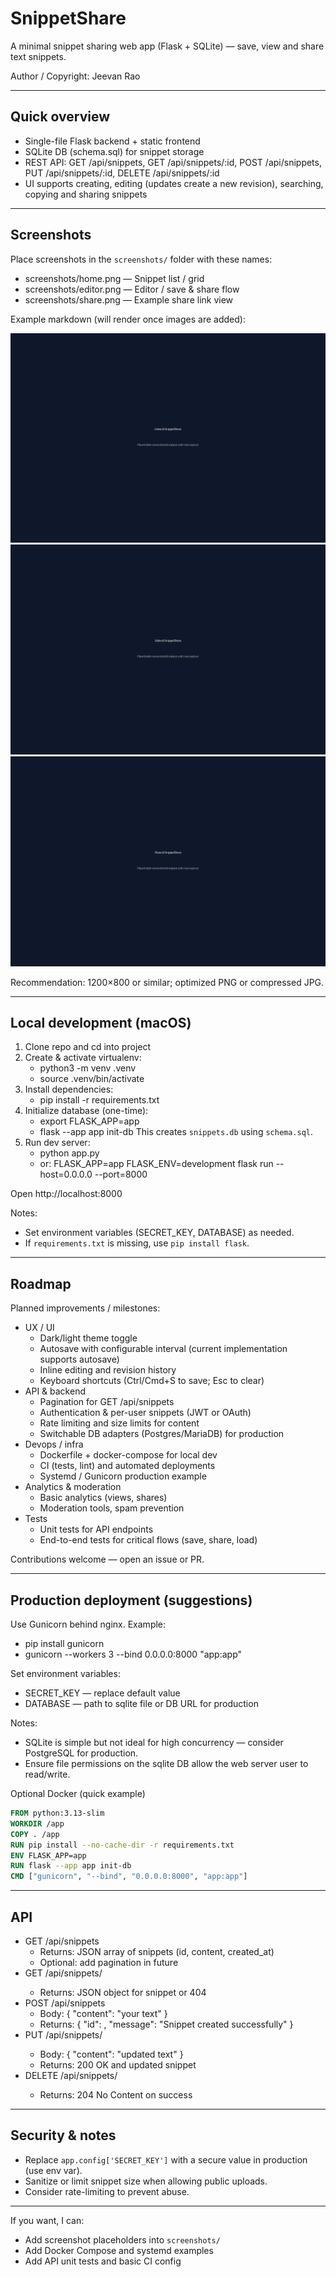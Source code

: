 # SnippetShare

A minimal snippet sharing web app (Flask + SQLite) — save, view and share text snippets.

Author / Copyright: Jeevan Rao

---

## Quick overview
- Single-file Flask backend + static frontend
- SQLite DB (schema.sql) for snippet storage
- REST API: GET /api/snippets, GET /api/snippets/:id, POST /api/snippets, PUT /api/snippets/:id, DELETE /api/snippets/:id
- UI supports creating, editing (updates create a new revision), searching, copying and sharing snippets

---

## Screenshots

Place screenshots in the `screenshots/` folder with these names:

- screenshots/home.png — Snippet list / grid
- screenshots/editor.png — Editor / save & share flow
- screenshots/share.png — Example share link view

Example markdown (will render once images are added):

![Home view](screenshots/home.png)
![Editor view](screenshots/editor.png)
![Share link](screenshots/share.png)

Recommendation: 1200×800 or similar; optimized PNG or compressed JPG.

---

## Local development (macOS)

1. Clone repo and cd into project
2. Create & activate virtualenv:
   - python3 -m venv .venv
   - source .venv/bin/activate
3. Install dependencies:
   - pip install -r requirements.txt
4. Initialize database (one-time):
   - export FLASK_APP=app
   - flask --app app init-db
   This creates `snippets.db` using `schema.sql`.
5. Run dev server:
   - python app.py
   - or: FLASK_APP=app FLASK_ENV=development flask run --host=0.0.0.0 --port=8000

Open http://localhost:8000

Notes:
- Set environment variables (SECRET_KEY, DATABASE) as needed.
- If `requirements.txt` is missing, use `pip install flask`.

---

## Roadmap

Planned improvements / milestones:
- UX / UI
  - Dark/light theme toggle
  - Autosave with configurable interval (current implementation supports autosave)
  - Inline editing and revision history
  - Keyboard shortcuts (Ctrl/Cmd+S to save; Esc to clear)
- API & backend
  - Pagination for GET /api/snippets
  - Authentication & per-user snippets (JWT or OAuth)
  - Rate limiting and size limits for content
  - Switchable DB adapters (Postgres/MariaDB) for production
- Devops / infra
  - Dockerfile + docker-compose for local dev
  - CI (tests, lint) and automated deployments
  - Systemd / Gunicorn production example
- Analytics & moderation
  - Basic analytics (views, shares)
  - Moderation tools, spam prevention
- Tests
  - Unit tests for API endpoints
  - End-to-end tests for critical flows (save, share, load)

Contributions welcome — open an issue or PR.

---

## Production deployment (suggestions)

Use Gunicorn behind nginx. Example:

- pip install gunicorn
- gunicorn --workers 3 --bind 0.0.0.0:8000 "app:app"

Set environment variables:
- SECRET_KEY — replace default value
- DATABASE — path to sqlite file or DB URL for production

Notes:
- SQLite is simple but not ideal for high concurrency — consider PostgreSQL for production.
- Ensure file permissions on the sqlite DB allow the web server user to read/write.

Optional Docker (quick example)
```dockerfile
FROM python:3.13-slim
WORKDIR /app
COPY . /app
RUN pip install --no-cache-dir -r requirements.txt
ENV FLASK_APP=app
RUN flask --app app init-db
CMD ["gunicorn", "--bind", "0.0.0.0:8000", "app:app"]
```

---

## API

- GET /api/snippets
  - Returns: JSON array of snippets (id, content, created_at)
  - Optional: add pagination in future
- GET /api/snippets/<id>
  - Returns: JSON object for snippet or 404
- POST /api/snippets
  - Body: { "content": "your text" }
  - Returns: { "id": <newId>, "message": "Snippet created successfully" }
- PUT /api/snippets/<id>
  - Body: { "content": "updated text" }
  - Returns: 200 OK and updated snippet
- DELETE /api/snippets/<id>
  - Returns: 204 No Content on success

---

## Security & notes
- Replace `app.config['SECRET_KEY']` with a secure value in production (use env var).
- Sanitize or limit snippet size when allowing public uploads.
- Consider rate-limiting to prevent abuse.

---

If you want, I can:
- Add screenshot placeholders into `screenshots/`
- Add Docker Compose and systemd examples
- Add API unit tests and basic CI config